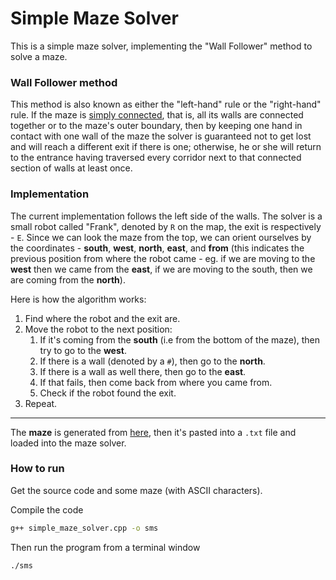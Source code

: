 # Simple Maze Solver

This is a simple maze solver, implementing the "Wall Follower" method to solve a maze.

### Wall Follower method

This method is also known as either the "left-hand" rule or the "right-hand" rule. If the maze is [simply connected](https://en.wikipedia.org/wiki/Simply_connected_space), that is, all its walls are connected together or to the maze's outer boundary, then by keeping one hand in contact with one wall of the maze the solver is guaranteed not to get lost and will reach a different exit if there is one; otherwise, he or she will return to the entrance having traversed every corridor next to that connected section of walls at least once.

### Implementation

The current implementation follows the left side of the walls. The solver is a small robot called "Frank", denoted by `R` on the map, the exit is respectively - `E`. Since we can look the maze from the top, we can orient ourselves by the coordinates - **south**, **west**, **north**, **east**, and **from** (this indicates the previous position from where the robot came - eg. if we are moving to the **west** then we came from the **east**, if we are moving to the south, then we are coming from the **north**).

Here is how the algorithm works:

1. Find where the robot and the exit are.
2. Move the robot to the next position:
   1. If it's coming from the **south** (i.e from the bottom of the maze), then try to go to the **west**.
   2. If there is a wall (denoted by a `#`), then go to the **north**.
   3. If there is a wall as well there, then go to the **east**.
   4. If that fails, then come back from where you came from.
   5. Check if the robot found the exit.
3. Repeat.

---

The **maze** is generated from [here](https://www.thenerdshow.com/amaze.html?rows=10&cols=10&color=FF0000&bgcolor=000000&sz=10px&blank=+&wall=%3Cem%3E%23%3C%2Fem%3E), then it's pasted into a `.txt` file and loaded into the maze solver.

### How to run

Get the source code and some maze (with ASCII characters).

Compile the code

```bash
g++ simple_maze_solver.cpp -o sms
```

Then run the program from a terminal window

```bash
./sms
```
